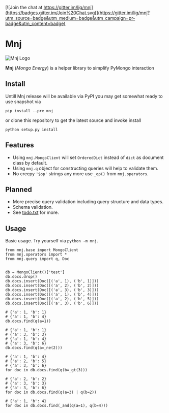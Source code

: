 [![Join the chat at https://gitter.im/lig/mnj](https://badges.gitter.im/Join%20Chat.svg)](https://gitter.im/lig/mnj?utm_source=badge&utm_medium=badge&utm_campaign=pr-badge&utm_content=badge)

# Mnj

![Mnj Logo](https://www.dropbox.com/s/492ke98ciajnd98/logo150.png?dl=1)

**Mnj** (_Mongo Energy_) is a helper library to simplify PyMongo interaction

## Install
Untill Mnj release will be available via PyPI you may get somewhat ready to use snapshot via

    pip install --pre mnj

or clone this repository to get the latest source and invoke install

    python setup.py install

## Features
* Using `mnj.MongoClient` will set `OrderedDict` instead of `dict` as document class by default.
* Using `mnj.q` object for constructing queries will help to validate them.
* No creepy `'$op'` strings any more use `_op()` from `mnj.operators`.

## Planned
* More precise query validation including query structure and data types.
* Schema validation.
* See [todo.txt](todo.txt) for more.

## Usage
Basic usage. Try yourself via `python -m mnj`.

    from mnj.base import MongoClient
    from mnj.operators import *
    from mnj.query import q, Doc
    
    
    db = MongoClient()['test']
    db.docs.drop()
    db.docs.insert(Doc([('a', 1), ('b', 1)]))
    db.docs.insert(Doc([('a', 2), ('b', 2)]))
    db.docs.insert(Doc([('a', 3), ('b', 3)]))
    db.docs.insert(Doc([('a', 1), ('b', 4)]))
    db.docs.insert(Doc([('a', 2), ('b', 5)]))
    db.docs.insert(Doc([('a', 3), ('b', 6)]))
    
    # {'a': 1, 'b': 1}
    # {'a': 1, 'b': 4}
    db.docs.find(q(a=1))
    
    # {'a': 1, 'b': 1}
    # {'a': 3, 'b': 3}
    # {'a': 1, 'b': 4}
    # {'a': 3, 'b': 6}
    db.docs.find(q(a=_ne(2)))

    # {'a': 1, 'b': 4}
    # {'a': 2, 'b': 5}
    # {'a': 3, 'b': 6}
    for doc in db.docs.find(q(b=_gt(3)))

    # {'a': 2, 'b': 2}
    # {'a': 3, 'b': 3}
    # {'a': 3, 'b': 6}
    for doc in db.docs.find(q(a=3) | q(b=2))

    # {'a': 1, 'b': 4}
    for doc in db.docs.find(_and(q(a=1), q(b=4)))
